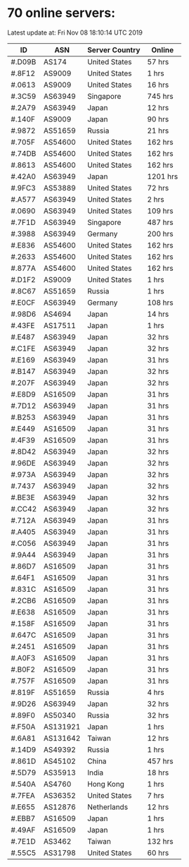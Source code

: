 # 70 online servers:

Latest update at: Fri Nov 08 18:10:14 UTC 2019

| ID | ASN | Server Country | Online |
| -- | --- | -------------- | ------ |
| #.D09B | AS174 | United States | 57 hrs |
| #.8F12 | AS9009 | United States | 1 hrs |
| #.0613 | AS9009 | United States | 16 hrs |
| #.3C59 | AS63949 | Singapore | 745 hrs |
| #.2A79 | AS63949 | Japan | 12 hrs |
| #.140F | AS9009 | Japan | 90 hrs |
| #.9872 | AS51659 | Russia | 21 hrs |
| #.705F | AS54600 | United States | 162 hrs |
| #.74DB | AS54600 | United States | 162 hrs |
| #.8613 | AS54600 | United States | 162 hrs |
| #.42A0 | AS63949 | Japan | 1201 hrs |
| #.9FC3 | AS53889 | United States | 72 hrs |
| #.A577 | AS63949 | United States | 2 hrs |
| #.0690 | AS63949 | United States | 109 hrs |
| #.7F1D | AS63949 | Singapore | 487 hrs |
| #.3988 | AS63949 | Germany | 200 hrs |
| #.E836 | AS54600 | United States | 162 hrs |
| #.2633 | AS54600 | United States | 162 hrs |
| #.877A | AS54600 | United States | 162 hrs |
| #.D1F2 | AS9009 | United States | 1 hrs |
| #.8C67 | AS51659 | Russia | 1 hrs |
| #.E0CF | AS63949 | Germany | 108 hrs |
| #.98D6 | AS4694 | Japan | 14 hrs |
| #.43FE | AS17511 | Japan | 1 hrs |
| #.E487 | AS63949 | Japan | 32 hrs |
| #.C1FE | AS63949 | Japan | 32 hrs |
| #.E169 | AS63949 | Japan | 31 hrs |
| #.B147 | AS63949 | Japan | 32 hrs |
| #.207F | AS63949 | Japan | 32 hrs |
| #.E8D9 | AS16509 | Japan | 31 hrs |
| #.7D12 | AS63949 | Japan | 31 hrs |
| #.B253 | AS63949 | Japan | 31 hrs |
| #.E449 | AS16509 | Japan | 31 hrs |
| #.4F39 | AS16509 | Japan | 31 hrs |
| #.8D42 | AS63949 | Japan | 32 hrs |
| #.96DE | AS63949 | Japan | 32 hrs |
| #.973A | AS63949 | Japan | 32 hrs |
| #.7437 | AS63949 | Japan | 32 hrs |
| #.BE3E | AS63949 | Japan | 32 hrs |
| #.CC42 | AS63949 | Japan | 32 hrs |
| #.712A | AS63949 | Japan | 31 hrs |
| #.A405 | AS63949 | Japan | 31 hrs |
| #.C056 | AS63949 | Japan | 31 hrs |
| #.9A44 | AS63949 | Japan | 31 hrs |
| #.86D7 | AS16509 | Japan | 31 hrs |
| #.64F1 | AS16509 | Japan | 31 hrs |
| #.831C | AS16509 | Japan | 31 hrs |
| #.2CB6 | AS16509 | Japan | 31 hrs |
| #.E638 | AS16509 | Japan | 31 hrs |
| #.158F | AS16509 | Japan | 31 hrs |
| #.647C | AS16509 | Japan | 31 hrs |
| #.2451 | AS16509 | Japan | 31 hrs |
| #.A0F3 | AS16509 | Japan | 31 hrs |
| #.B0F2 | AS16509 | Japan | 31 hrs |
| #.757F | AS16509 | Japan | 31 hrs |
| #.819F | AS51659 | Russia | 4 hrs |
| #.9D26 | AS63949 | Japan | 32 hrs |
| #.89F0 | AS50340 | Russia | 32 hrs |
| #.F50A | AS131921 | Japan | 1 hrs |
| #.6A81 | AS131642 | Taiwan | 12 hrs |
| #.14D9 | AS49392 | Russia | 1 hrs |
| #.861D | AS45102 | China | 457 hrs |
| #.5D79 | AS35913 | India | 18 hrs |
| #.540A | AS4760 | Hong Kong | 1 hrs |
| #.7FEA | AS36352 | United States | 7 hrs |
| #.E655 | AS12876 | Netherlands | 12 hrs |
| #.EBB7 | AS16509 | Japan | 1 hrs |
| #.49AF | AS16509 | Japan | 1 hrs |
| #.7E1D | AS3462 | Taiwan | 132 hrs |
| #.55C5 | AS31798 | United States | 60 hrs |

